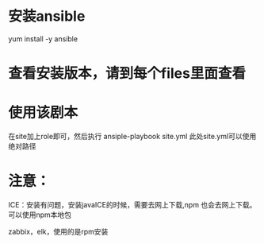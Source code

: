 # 安装ansible
yum install -y ansible
# 查看安装版本，请到每个files里面查看

# 使用该剧本

在site加上role即可，然后执行 ansiple-playbook site.yml  此处site.yml可以使用绝对路径

# 注意：

ICE：安装有问题，安装javaICE的时候，需要去网上下载,npm 也会去网上下载。可以使用npm本地包

zabbix，elk，使用的是rpm安装

